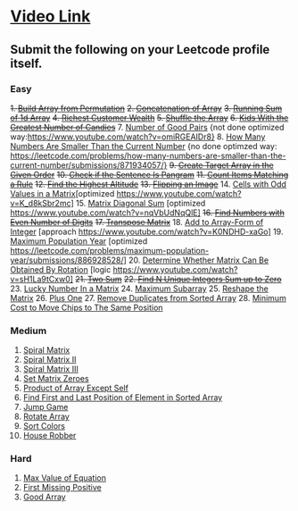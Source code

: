 # [Video Link](https://youtu.be/n60Dn0UsbEk)

## Submit the following on your Leetcode profile itself.

### Easy
~~1. [Build Array from Permutation](https://leetcode.com/problems/build-array-from-permutation/)~~
~~2. [Concatenation of Array](https://leetcode.com/problems/concatenation-of-array/)~~
~~3. [Running Sum of 1d Array](https://leetcode.com/problems/running-sum-of-1d-array/)~~
~~4. [Richest Customer Wealth](https://leetcode.com/problems/richest-customer-wealth/)~~
~~5. [Shuffle the Array](https://leetcode.com/problems/shuffle-the-array/)~~
~~6. [Kids With the Greatest Number of Candies](https://leetcode.com/problems/kids-with-the-greatest-number-of-candies/)~~
7. [Number of Good Pairs](https://leetcode.com/problems/number-of-good-pairs/)  {not done optimized way:https://www.youtube.com/watch?v=omiRGEAIDr8}
8. [How Many Numbers Are Smaller Than the Current Number](https://leetcode.com/problems/how-many-numbers-are-smaller-than-the-current-number/) {no done optimzed way: https://leetcode.com/problems/how-many-numbers-are-smaller-than-the-current-number/submissions/871934057/}
~~9. [Create Target Array in the Given Order](https://leetcode.com/problems/create-target-array-in-the-given-order/)~~
~~10. [Check if the Sentence Is Pangram](https://leetcode.com/problems/check-if-the-sentence-is-pangram/)~~
~~11. [Count Items Matching a Rule](https://leetcode.com/problems/count-items-matching-a-rule/)~~
~~12. [Find the Highest Altitude](https://leetcode.com/problems/find-the-highest-altitude/)~~
~~13. [Flipping an Image](https://leetcode.com/problems/flipping-an-image/)~~
14. [Cells with Odd Values in a Matrix](https://leetcode.com/problems/cells-with-odd-values-in-a-matrix/)[optimized https://www.youtube.com/watch?v=K_d8kSbr2mc]
15. [Matrix Diagonal Sum](https://leetcode.com/problems/matrix-diagonal-sum/) [optimized https://www.youtube.com/watch?v=nqVbUdNqQlE]
~~16. [Find Numbers with Even Number of Digits](https://leetcode.com/problems/find-numbers-with-even-number-of-digits/)~~
~~17. [Transpose Matrix](https://leetcode.com/problems/transpose-matrix/)~~
18. [Add to Array-Form of Integer](https://leetcode.com/problems/add-to-array-form-of-integer/) [approach https://www.youtube.com/watch?v=K0NDHD-xaGo]
19. [Maximum Population Year](https://leetcode.com/problems/maximum-population-year/) [optimized https://leetcode.com/problems/maximum-population-year/submissions/886928528/]
20. [Determine Whether Matrix Can Be Obtained By Rotation](https://leetcode.com/problems/determine-whether-matrix-can-be-obtained-by-rotation/) [logic https://www.youtube.com/watch?v=sH1La9tCxw0]
~~21. [Two Sum](https://leetcode.com/problems/two-sum/)~~
~~22. [Find N Unique Integers Sum up to Zero](https://leetcode.com/problems/find-n-unique-integers-sum-up-to-zero/)~~
23. [Lucky Number In a Matrix](https://leetcode.com/problems/lucky-numbers-in-a-matrix/)
24. [Maximum Subarray](https://leetcode.com/problems/maximum-subarray/)
25. [Reshape the Matrix](https://leetcode.com/problems/reshape-the-matrix/)
26. [Plus One](https://leetcode.com/problems/plus-one/)
27. [Remove Duplicates from Sorted Array](https://leetcode.com/problems/remove-duplicates-from-sorted-array/)
28. [Minimum Cost to Move Chips to The Same Position](https://leetcode.com/problems/minimum-cost-to-move-chips-to-the-same-position/)

### Medium
1. [Spiral Matrix](https://leetcode.com/problems/spiral-matrix/)
2. [Spiral Matrix II](https://leetcode.com/problems/spiral-matrix-ii/)
3. [Spiral Matrix III](https://leetcode.com/problems/spiral-matrix-iii/)
4. [Set Matrix Zeroes](https://leetcode.com/problems/set-matrix-zeroes/)
5. [Product of Array Except Self](https://leetcode.com/problems/product-of-array-except-self/)
6. [Find First and Last Position of Element in Sorted Array](https://leetcode.com/problems/find-first-and-last-position-of-element-in-sorted-array/)
7. [Jump Game](https://leetcode.com/problems/jump-game/)
8. [Rotate Array](https://leetcode.com/problems/rotate-array/)
9. [Sort Colors](https://leetcode.com/problems/sort-colors/)
10. [House Robber](https://leetcode.com/problems/house-robber/)

### Hard
1. [Max Value of Equation](https://leetcode.com/problems/max-value-of-equation/)
2. [First Missing Positive](https://leetcode.com/problems/first-missing-positive/)
3. [Good Array](https://leetcode.com/problems/check-if-it-is-a-good-array/)
